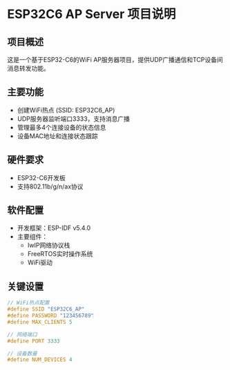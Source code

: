 # ESP32C6 AP Server 项目说明

## 项目概述
这是一个基于ESP32-C6的WiFi AP服务器项目，提供UDP广播通信和TCP设备间消息转发功能。

## 主要功能
- 创建WiFi热点 (SSID: ESP32C6_AP)
- UDP服务器监听端口3333，支持消息广播
- 管理最多4个连接设备的状态信息
- 设备MAC地址和连接状态跟踪

## 硬件要求
- ESP32-C6开发板
- 支持802.11b/g/n/ax协议

## 软件配置
- 开发框架：ESP-IDF v5.4.0
- 主要组件：
  - lwIP网络协议栈
  - FreeRTOS实时操作系统
  - WiFi驱动

## 关键设置
```c
// WiFi热点配置
#define SSID "ESP32C6_AP"
#define PASSWORD "123456789"
#define MAX_CLIENTS 5

// 网络端口
#define PORT 3333

// 设备数量
#define NUM_DEVICES 4